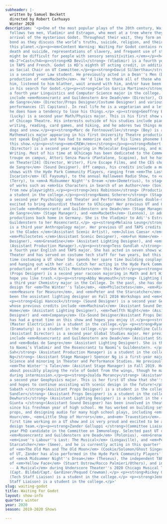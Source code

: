 ```yaml
---
subheader: |-
  written by Samuel Beckett
  directed by Robert Carhuayo
  Winter 2020
description: '<p>One of the most popular plays of the 20th century, Waiting for Godot
  follows two men, Vladimir and Estragon, who meet at a tree where they wait for the
  arrival of the mysterious Godot. Throughout their wait, they form an indisputable
  bond as they discuss the world’s truths, suicide, religion, and their purpose on
  this planet.</p><p><em>Content Warning: Waiting For Godot contains references to
  death and suicide, representations of slavery, and frequent use of static, which
  might be difficult for people with sensory sensitivities.</em></p><h4 class="mt-2
  mb-2">Cast</h4><p><strong>KD Bevil</strong> (Vladimir) is a fourth year double-majoring
  in TAPS and French. Godot is KD’s eighth UT acting credit, in addition to serving
  as Social Chair on UT Committee.</p><p><strong>David Silberthau</strong> (Estragon)
  is a second year Law student. He previously acted in a Dean''s Men (Dean''s Men!)
  production of <em>Macbeth</em>. He''d like to thank all of those who ran lines with
  him, listened to him blather, wait around with him, and/or have been in his corner
  in his search for Godot.</p><p><strong>Carlos Garcia Martinez</strong> (Pozzo) is
  a fourth year Linguistics and Computer Science major in the college. Previous credits
  include <em>Rosencrantz and Guildenstern Are Dead</em> (Director), CES''s <em>Bodas
  de Sangre</em> (Director/Props Designer/Costume Designer) and various Commedia dell''Arte
  performances (Il Capitano). In real life he is a vegetarian and a leftist, though
  he does have a tendency to lose his things.</p> <p><strong>Geoffrey Baring</strong>
  (Lucky) is a second year Math/Physics major. This is his first show with the University
  of Chicago Theatre. His interests outside of his studies include piano, creative
  writing, reading, card games, and hiking, and he adores two things most of all:
  dogs and snow.</p><p><strong>Marc de Fontnouvelle</strong> (Boy) is a first year
  Mathematics major appearing in his first University Theatre production. He does
  not speak English and has had to memorize each of his lines phoneme by phoneme for
  this show.</p><p><strong><em>CREW</em></strong></p><p><strong>Robert Carhuayo</strong>
  (Director) is a second year majoring in Molecular Engineering, and minoring in Creative
  Writing. Most of his time at UChicago has been dedicated to the Commedia dell’Arte
  troupe on campus, Attori Senza Paura (Pantalone, Scapino), but he has also worked
  on Theater[24] (Director, Writer), Fire Escape Films, and the CES show <em>Bodas
  de Sangre</em> (Sound Designer). Off campus, his credits include a multitude of
  shows with the Hyde Park Community Players, ranging from <em>The Last Days of Judas
  Iscariot</em> (El Fayoumy), to the annual Halloween Radio Show, to <em>Airline Highway</em>
  (Terry), to <em>A Midsummer Night''s Dream </em>(Demetrius), to staged readings
  of works such as <em>Six Characters in Search of an Author</em> (Son), and works
  from new playwrights.</p><p><strong>Jess Robinson</strong> (Production Manager) is
  a student in the college.</p><p><strong>Naomi Scherer</strong> (Stage Manager) is
  a second year Psychology and Theater and Performance Studies double-major. She is
  excited to bring absurdist theater to UChicago! Her previous UT and CES credits
  include <em>Rosencrantz and Guildenstern are Dead</em> (Stage Manager), <em>Bodas
  de Sangre</em> (Stage Manager), and <em>Macbeth</em> (Lennox), in addition to numerous
  productions back home in Germany. She is the Vladimir to Adi''s Estragon and the
  Guildenstern to her Rosencrantz.</p> <p><strong>Melaina Leung</strong> (Scenic Designer)
  is a third year Anthropology major. Her previous UT and TAPS credits include <em>Ever
  in the Glades </em>(Assistant Scenic Artist), <em>Julius Caesar </em>(Scenic Designer),
  <em>Philoctetes </em>(Assistant Scenic Designer), <em>Fun Home</em> (Assistant Scenic
  Designer), <em>Grenadine</em> (Assistant Lighting Designer), and <em>Richard III</em>
  (Assistant Production Manager).</p><p><strong>Tess Gundlah </strong>(Costume Designer) is
  a fourth year English and TAPS major. She has acted in seven shows with University
  Theater and has served on costume tech staff for two years, but this is her first
  time costuming a UT show! She spends her spare time building cosplays, doing stand-up,
  and hanging out with her cat. Catch her acting in the Hyde Park Community Players''
  production of <em>She Kills Monsters</em> this March!</p><p><strong>Al Nguyen</strong>
  (Props Designer) is a second year raccoon majoring in Math and Art History. They
  hope you like trash.</p><p><strong>Abby Weymouth</strong> (Lighting Designer) is
  a third year Chemistry major in the College. In the past, she has done the lighting
  design for <em>The Winter''s Tale</em>, <em>Philoctetes</em>, <em>Richard III</em>,
  <em>Measure for Measure</em>, and <em>Peter and the Starcatcher</em>, as well as
  been the assistant lighting designer on Fall 2016 Workshops and <em>Circe</em>.</p>
  <p><strong>Gigi Hancock</strong> (Sound Designer) is a second year Geophysics major
  whose previous credits include <em>Machinal</em> (Assistant Sound Designer), <em>Fun
  Home</em> (Assistant Lighting Designer), <em>Twelfth Night</em> (Assistant Props
  Designer) and <em>Company</em> (Co-Sound Designer/Assistant Props Designer). Gigi
  has had a great time on this show and hopes you enjoy it.</p><p><strong>Isaiah Zwick-Schachter</strong>
  (Master Electrician) is a student in the college.</p> <p><strong>Ryan Kacani</strong>
  (Dramaturg) is a student in the college.</p> <p><strong>Adeline Cullom</strong>
  (Assistant Director) is a second year Global Studies major. Her previous credits
  include <em>Rosencrantz and Guildenstern are Dead</em> (Assistant Stage Manager)
  and <em>Bodas de Sangre</em> (Assistant Lighting Designer). She is the Estragon
  to Naomi’s Vladimir and the Rosencrantz to Naomi’s Guildenstern. </p><p><strong>Ruhi
  Sah</strong> (Assistant Production Manager) is a student in the college.</p><p><strong>Spencer
  Ng</strong> (Assistant Stage Manager) Spencer Ng is a first-year majoring in Computer
  Science and minoring in Theater and Performance Studies. He previously worked on
  <em>The Winter''s Tale</em> (Assitant Stage Manager) in Fall 2019. He is excited
  about possibly playing the role of Godot from the wings, though he may finally arrive
  during intermission.</p><p><strong>Joalda Morancy</strong> (Assistant Scenic Designer) is
  a second year Geophysics major. This is her first UT show that she''s assisted with,
  and hopes to continue assisting with scenic design in the future!</p><p><strong>Jo
  Sabath </strong>(Assistant Props Designer) is a student in the college.</p><p><strong>Teddy
  Sandler</strong> (Assistant Props Designer) is a student in the college.</p><p><strong>Jack
  Dewhurst</strong> (Assistant Lighting Designer) is a student in the college.</p><p><strong>Nico
  Giunta </strong>(Assistant Sound Designer) has been involved in theater productions
  since his freshman year of high school. He has worked on building sets, constructing
  props, and designing audio for many high school plays, including <em>The Children’s
  Hour</em>, <em>Little Shop of Horrors</em>, and<em> Travesties</em>. This is his
  first time working on a UT show and is very proud and excited to be a part of the
  design team.</p><p><strong>Zander Galluppi </strong>(Committee Liaison) is a third
  year PhD candidate in the Committee on Immunology. Selected past UT credits include
  <em>Rosencrantz and Guildenstern are Dead</em> (Polonius), <em>Grenadine </em>(Sconce),
  <em>Love''s Labour''s Lost: The Musical</em> (Longaville), and <em>Peter and the
  Starcatcher</em> (Smee), and he is currently acting in this quarter''s production
  of <em>The Old Man and The Old Moon</em> (Cookie/Solomon/Ghost Singer). Outside
  of UT, Zander has also performed in the Hyde Park Community Players'' production
  of <em>A Midsummer Night''s Dream</em> (Theseus), the independent TAPS production
  of <em>Yellow Face</em> (Stuart Ostrow/Rocco Palmieri/Others), and in <em>Moby Dick
  -- A Musical</em> during Underscore Theater''s 2020 Chicago Musical Theater Festival
  (Capt. Bildad/Capt. Gardiner/Pequod Crewman).</p> <p><strong>Rickey Cole</strong>
  (Tech Staff Liaison) is a student in the college.</p> <p><strong>Jenni Guarino </strong>(Tech
  Staff Liaison) is a student in the college.</p>'
slug: waiting-godot
title: Waiting For Godot
layout: show-info
quarter: winter
year: 2020
season: 2019-2020 Shows

---
```

